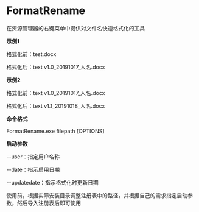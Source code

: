 # FormatRename

在资源管理器的右键菜单中提供对文件名快速格式化的工具


**示例1**

格式化前：test.docx

格式化后：text v1.0_20191017_人名.docx

**示例2**

格式化前：text v1.0_20191017_人名.docx

格式化后：text v1.1_20191018_人名.docx

**命令格式**

FormatRename.exe filepath [OPTIONS]

**启动参数**

--user：指定用户名称

--date：指示启用日期

--updatedate：指示格式化时更新日期


使用前，根据实际安装目录调整注册表中的路径，并根据自己的需求指定启动参数，然后导入注册表后即可使用
